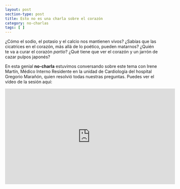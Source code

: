 ```yaml
---
layout: post
section-type: post
title: Esto no es una charla sobre el corazón
category: no-charlas
tags: [ ]
---
```


¿Cómo el sodio, el potasio y el calcio nos mantienen vivos? ¿Sabías que las cicatrices en el corazón, más allá de lo poético, pueden matarnos?
¿Quién te va a curar el corazón *partío*? ¿Qué tiene que ver el corazón y un jarrón de cazar pulpos japonés?

En esta genial **no-charla** estuvimos conversando sobre este tema con Irene Martín, Médico Interno Residente en la unidad de Cardiología del hospital Gregorio Marañón,  quien resolvió todas nuestras preguntas. Puedes ver el vídeo de la sesión aquí:

<iframe style="display: block;margin: auto;" width="560px" height="315px" src="https://www.youtube.com/embed/jB7h0-nNPIk?rel=0&amp;showinfo=0" frameborder="0"></iframe>
